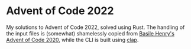 # Advent of Code 2022
My solutions to Advent of Code 2022, solved using Rust. The handling of the input files is (somewhat) shamelessly copied from [Basile Henry's Advent of Code 2020](https://github.com/basile-henry/aoc2020/), while the CLI is built using [clap](https://github.com/clap-rs/clap).
